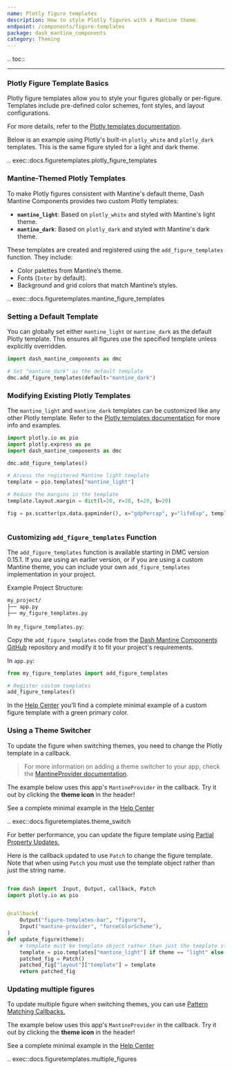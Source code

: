 ```yaml
---
name: Plotly figure templates
description: How to style Plotly figures with a Mantine theme.
endpoint: /components/figure-templates
package: dash_mantine_components
category: Theming
---
```


.. toc::

---

### Plotly Figure Template Basics

Plotly figure templates allow you to style your figures globally or per-figure. Templates include pre-defined color schemes, font styles, and layout configurations.

For more details, refer to the [Plotly templates documentation](https://plotly.com/python/templates/).

Below is an example using Plotly's built-in `plotly_white` and `plotly_dark` templates.  This is the same figure
styled for a light and dark theme.


.. exec::docs.figuretemplates.plotly_figure_templates


### Mantine-Themed Plotly Templates

To make Plotly figures consistent with Mantine's default theme, Dash Mantine Components provides two custom Plotly templates:

- **`mantine_light`**: Based on `plotly_white` and styled with Mantine's light theme.  
- **`mantine_dark`**: Based on `plotly_dark` and styled with Mantine's dark theme.  

These templates are created and registered using the `add_figure_templates` function. They include:  
- Color palettes from Mantine’s theme.  
- Fonts (`Inter` by default).  
- Background and grid colors that match Mantine’s styles.  


.. exec::docs.figuretemplates.mantine_figure_templates


### Setting a Default Template
You can globally set either `mantine_light` or `mantine_dark` as the default Plotly template. This ensures all figures
use the specified template unless explicitly overridden.

```python
import dash_mantine_components as dmc

# Set "mantine_dark" as the default template
dmc.add_figure_templates(default="mantine_dark")
```


### Modifying Existing Plotly Templates
The `mantine_light` and `mantine_dark` templates can be customized like any other Plotly template. Refer to the
[Plotly templates documentation](https://plotly.com/python/templates/) for more info and examples.

```python
import plotly.io as pio
import plotly.express as px
import dash_mantine_components as dmc

dmc.add_figure_templates()

# Access the registered Mantine light template
template = pio.templates["mantine_light"]

# Reduce the margins in the template
template.layout.margin = dict(l=20, r=20, t=20, b=20)

fig = px.scatter(px.data.gapminder(), x="gdpPercap", y="lifeExp", template="mantine_light")



```

### Customizing `add_figure_templates` Function
The `add_figure_templates` function is available starting in DMC version 0.15.1.
If you are using an earlier version, or if you are using a custom Mantine theme, you can include your own `add_figure_templates` implementation in your project.

Example Project Structure:
```bash
my_project/  
├── app.py  
├── my_figure_templates.py  
```

In `my_figure_templates.py`:

Copy the `add_figure_templates` code from the [Dash Mantine Components GitHub](https://github.com/snehilvj/dash-mantine-components/blob/master/dash_mantine_components/figure_templates.py) 
repository and modify it to fit your project's requirements.

In `app.py`:
```python
from my_figure_templates import add_figure_templates

# Register custom templates
add_figure_templates()
```

In the [Help Center](https://github.com/snehilvj/dmc-docs/tree/main/help_center/theme_switch_figure_templates_custom) you'll find a complete minimal example of a custom figure template with a green primary color.

### Using a Theme Switcher

To update the figure when switching themes, you need to change the Plotly template in a callback.


> For more information on adding a theme switcher to your app, check the [MantineProvider documentation](/components/mantineprovider).

The example below uses this app's  `MantineProvider` in the callback.  Try it out by clicking the **theme icon** in the header!

See a complete minimal example in the [Help Center](https://github.com/snehilvj/dmc-docs/tree/main/help_center/theme_switch_figure_templates_simple)

.. exec::docs.figuretemplates.theme_switch

For better performance, you can update the figure template using [Partial Property Updates.](https://dash.plotly.com/partial-properties)

Here is the callback updated to use `Patch` to change the figure template.  Note that when using `Patch` you must use the template
object rather than just the string name.  

```python

from dash import  Input, Output, callback, Patch
import plotly.io as pio


@callback(
    Output("figure-templates-bar", "figure"),
    Input("mantine-provider", "forceColorScheme"),
)
def update_figure(theme):
    # template must be template object rather than just the template string name
    template = pio.templates["mantine_light"] if theme == "light" else pio.templates["mantine_dark"]
    patched_fig = Patch()
    patched_fig["layout"]["template"] = template
    return patched_fig
```

### Updating multiple figures

To update multiple figure when switching themes, you can use [Pattern Matching Callbacks.](https://dash.plotly.com/pattern-matching-callbacks)
 
The example below uses this app's  `MantineProvider` in the callback.  Try it out by clicking the **theme icon** in the header!

See a complete minimal example in the [Help Center](https://github.com/snehilvj/dmc-docs/tree/main/help_center/theme_switch_figure_templates)

.. exec::docs.figuretemplates.multiple_figures

